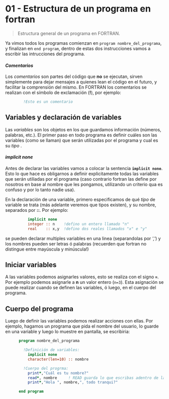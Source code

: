 # 01 - Estructura de un programa en fortran

> Estructura general de un programa en FORTRAN.

Ya vimos todos los programas comienzan en `program nombre_del_programa`, y finalizan en `end program`, dentro de estas dos instrucciones vamos a escribir las intrucciones del programa.

#### *Comentarios*
 Los *comentarios* son partes del código que **no** se ejecutan, sirven simplemente para dejar mensajes a quienes lean el código en el futuro, y facilitar la comprensión del mismo. En FORTRAN los comentarios se realizan con el símbolo de exclamación (**!**), por ejemplo:

```fortran
        !Esto es un comentario
```

## Variables y declaración de variables
 Las *variables* son los objetos en los que guardamos información (números, palabras, etc.). El primer paso en todo programa es definir cuáles son las variables (como se llaman) que serán utilizadas por el programa y cual es su *tipo* .

#### *implicit none*
 Antes de declarar las variables vamos a colocar la sentencia **`implicit none`**. Esto lo que hace es obligarnos a definir explicitamente todas las variables que serán utiliadas por el programa (caso contrario fortran las define por nosotros en base al nombre que les pongamos, utilizando un criterio qua es confuso y por lo tanto nadie usa).

  En la declaración de una variable, primero especificamos de qué *tipo* de variable se trata (más adelante veremos que tipos existen), y su nombre, separados por **::**. Por ejemplo:
```fortran
          implicit none
          integer :: n    !defino un entero llamado "n"
          real    :: x,y  !defino dos reales llamados "x" e "y"
```

se pueden declarar multiples variables en una linea (separandolas por *','*) y los nombres pueden ser letras ó palabras (recuerden que fortran no distingue entre mayúscula y minúscula!)

## Iniciar variables
A las variables podemos asignarles valores, esto se realiza con el signo **`=`**. Por ejemplo podemos asignarle a **n** un valor entero (`n=3`). Esta asignación se puede realizar cuando se definen las variables, ó luego, en el cuerpo del programa.

## Cuerpo del programa
Luego de definir las variables podemos realizar acciones con ellas. Por ejemplo, hagamos un programa que pida el nombre del usuario, lo guarde en una variable y luego lo muestre en pantalla, se escribiria:

```fortran
      program nombre_del_programa

        !Definición de variables:
          implicit none
          character(len=10) :: nombre

        !Cuerpo del progrma:
          print*,"Cuál es tu nombre?"
          read*, nombre     ! READ guarda lo que escribas adentro de la variable nombre  
          print*,"Hola ", nombre,", todo tranqui?"

      end program
```               
